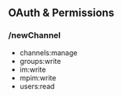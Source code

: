 ## OAuth & Permissions

### /newChannel

* channels:manage
* groups:write
* im:write
* mpim:write
* users:read
